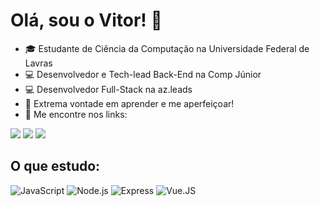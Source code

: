 # Olá, sou o Vitor! 👋

- 🎓 Estudante de Ciência da Computação na Universidade Federal de Lavras
- 💻 Desenvolvedor e Tech-lead Back-End na Comp Júnior
- 💻 Desenvolvedor Full-Stack na az.leads
- 📝 Extrema vontade em aprender e me aperfeiçoar!
- 📱 Me encontre nos links:

[<img src="https://img.shields.io/badge/LinkedIn-0077B5?style=flat-square&logo=linkedin&logoColor=white" />](https://www.linkedin.com/in/vitor-tenório/)
[<img src="https://img.shields.io/badge/Instagram-E4405F?style=flat-square&logo=instagram&logoColor=white" />](https://www.instagram.com/vitoraot/)
[<img src="https://img.shields.io/badge/vitoraot@gmail.com-D14836?style=flat-square&logo=gmail&logoColor=white" />](mailto:vitoraot@gmail.com)

## O que estudo:

![JavaScript](https://img.shields.io/badge/-Javascript-555555?style=flat&logo=javascript)
![Node.js](https://img.shields.io/badge/-Node.js-555555?style=flat&logo=node.js)
![Express](https://img.shields.io/badge/-ExpressJS-555555?style=flat&logo=express)
![Vue.JS](https://img.shields.io/badge/-Vue.js-555555?style=flat&logo=vue.js)
